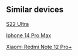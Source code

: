 ## Similar devices
[S22 Ultra](https://www.gsmarena.com/samsung_galaxy_s22_ultra_5g-11251.php)

[Iphone 14 Pro Max](https://www.gsmarena.com/apple_iphone_14_pro_max-11773.php)

[Xiaomi Redmi Note 12 Pro+](https://www.gsmarena.com/xiaomi_redmi_note_12_pro+-11954.php)